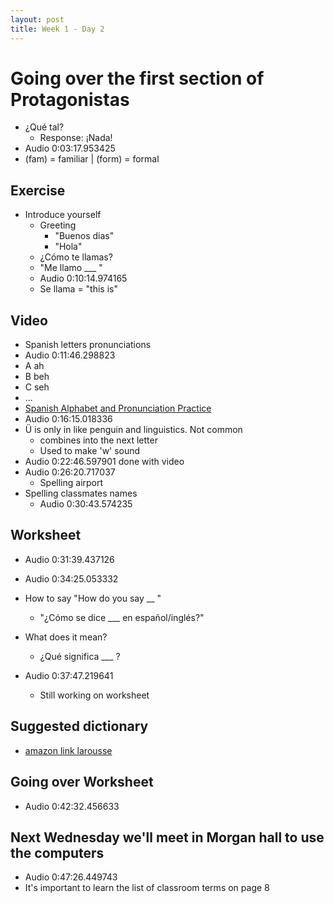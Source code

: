 ```yaml
---
layout: post
title: Week 1 - Day 2
---
```


# Going over the first section of Protagonistas

+ ¿Qué tal?
  + Response: ¡Nada!
+ Audio 0:03:17.953425
+ (fam) = familiar | (form) = formal

## Exercise

+ Introduce yourself
  + Greeting
    + "Buenos dias"
    + "Hola"
  + ¿Cómo te llamas?
  + "Me llamo ___ "
  + Audio 0:10:14.974165
  + Se llama = "this is"

## Video

+ Spanish letters pronunciations
+ Audio 0:11:46.298823
+ A ah
+ B beh
+ C seh
+ ...
+ [Spanish Alphabet and Pronunciation Practice](https://www.youtube.com/watch?v=kIeDrZZ7W7c)
+ Audio 0:16:15.018336
+ Ü is only in like penguin and linguistics. Not common
  + combines into the next letter
  + Used to make 'w' sound
+ Audio 0:22:46.597901 done with video
+ Audio 0:26:20.717037
  + Spelling airport
+ Spelling classmates names
  + Audio 0:30:43.574235

## Worksheet

+ Audio 0:31:39.437126

+ Audio 0:34:25.053332
+ How to say "How do you say __ "
  + "¿Cómo se dice ___ en español/inglés?"
+ What does it mean?
  + ¿Qué significa ___ ?
+ Audio 0:37:47.219641
  + Still working on worksheet

## Suggested dictionary

+ [amazon link larousse](https://www.amazon.com/Larousse-Concise-Dictionary-Spanish-English-English-Spanish/dp/2035410096)

## Going over Worksheet

+ Audio 0:42:32.456633

## Next Wednesday we'll meet in Morgan hall to use the computers

+ Audio 0:47:26.449743
+ It's important to learn the list of classroom terms on page 8

